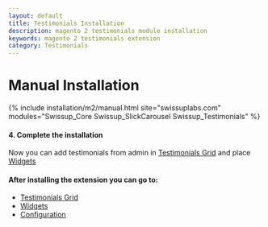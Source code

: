 ```yaml
---
layout: default
title: Testimonials Installation
description: magento 2 testimonials module installation
keywords: magento 2 testimonials extension
category: Testimonials
---
```


# Manual Installation

{% include installation/m2/manual.html site="swissuplabs.com" modules="Swissup_Core Swissup_SlickCarousel Swissup_Testimonials" %}

#### 4. Complete the installation

Now you can add testimonials from admin in [Testimonials Grid][testimonials_grid] and place [Widgets][widgets]

#### After installing the extension you can go to:

* [Testimonials Grid][testimonials_grid]
* [Widgets][widgets]
* [Configuration][configuration]

[testimonials_grid]: /m2/extensions/testimonials/admin-interfaces/#testimonials-grid
[widgets]: /m2/extensions/testimonials/widgets
[configuration]: /m2/extensions/testimonials/configuration
